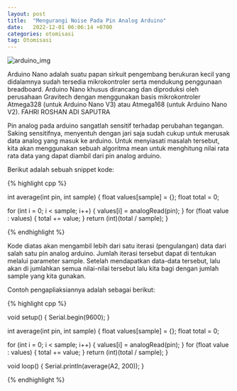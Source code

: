 ```yaml
---
layout: post
title:  "Mengurangi Noise Pada Pin Analog Arduino"
date:   2022-12-01 06:06:14 +0700
categories: otomisasi
tag: Otomisasi
---
```


![arduino_img](https://images.theengineeringprojects.com/image/main/2018/06/introduction-to-arduino-nano-13.png)

Arduino Nano adalah suatu papan sirkuit pengembang berukuran kecil yang didalamnya sudah tersedia mikrokontroler serta mendukung penggunaan breadboard.
Arduino Nano khusus dirancang dan diproduksi oleh perusahaan Gravitech dengan menggunakan basis mikrokontroler Atmega328 (untuk Arduino Nano V3) atau Atmega168 (untuk Arduino Nano V2). FAHRI ROSHAN ADI SAPUTRA

Pin analog pada arduino sangatlah sensitif terhadap perubahan tegangan. Saking sensitifnya, menyentuh dengan jari saja sudah cukup untuk merusak data analog yang masuk ke arduino. Untuk menyiasati masalah tersebut, kita akan menggunakan sebuah algoritma mean untuk menghitung nilai rata rata data yang dapat diambil dari pin analog arduino.

Berikut adalah sebuah snippet kode:

{% highlight cpp %}

int average(int pin, int sample)
{
  float values[sample] = {};
  float total = 0;
  
  for (int i = 0; i < sample; i++)
  {
    values[i] = analogRead(pin);
  }
  for (float value : values)
  {
    total += value;
  }
  return (int)(total / sample);
}

{% endhighlight %}

Kode diatas akan mengambil lebih dari satu iterasi (pengulangan) data dari salah satu pin analog arduino. Jumlah iterasi tersebut dapat di tentukan melalui parameter sample. Setelah mendapatkan data-data tersebut, lalu akan di jumlahkan semua nilai-nilai tersebut lalu kita bagi dengan jumlah sample yang kita gunakan.

Contoh pengapliaksiannya adalah sebagai berikut:

{% highlight cpp %}

void setup() {
  Serial.begin(9600);
}

int average(int pin, int sample)
{
  float values[sample] = {};
  float total = 0;
  
  for (int i = 0; i < sample; i++)
  {
    values[i] = analogRead(pin);
  }
  for (float value : values)
  {
    total += value;
  }
  return (int)(total / sample);
}

void loop() {
  Serial.println(average(A2, 200));
}

{% endhighlight %}
